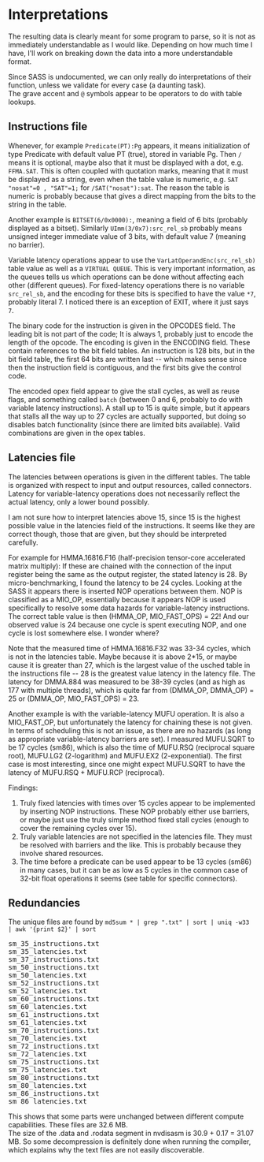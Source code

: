 
# Interpretations
The resulting data is clearly meant for some program to parse, so it is not as immediately understandable as I would like.
Depending on how much time I have, I'll work on breaking down the data into a more understandable format.


Since SASS is undocumented, we can only really do interpretations of their function, unless we validate for every case (a daunting task).<br>
The grave accent and <code>@</code> symbols appear to be operators to do with table lookups.


## Instructions file
Whenever, for example `Predicate(PT):Pg` appears, it means initialization of type Predicate with default value PT (true), stored in variable Pg.
Then `/` means it is optional, maybe also that it must be displayed with a dot, e.g. `FFMA.SAT`. This is often coupled with quotation marks, meaning that it must be displayed as a string, even when the table value is numeric, e.g. `SAT "nosat"=0 , "SAT"=1;` for `/SAT("nosat"):sat`. The reason the table is numeric is probably because that gives a direct mapping from the bits to the string in the table.

Another example is `BITSET(6/0x0000):`, meaning a field of 6 bits (probably displayed as a bitset).
Similarly `UImm(3/0x7):src_rel_sb` probably means unsigned integer immediate value of 3 bits, with default value 7 (meaning no barrier).

Variable latency operations appear to use the `VarLatOperandEnc(src_rel_sb)` table value as well as a `VIRTUAL QUEUE`. This is very important information, as the queues tells us which operations can be done without affecting each other (different queues).
For fixed-latency operations there is no variable `src_rel_sb`, and the encoding for these bits is specified to have the value `*7`, probably literal 7. I noticed there is an exception of EXIT, where it just says `7`.


The binary code for the instruction is given in the OPCODES field. The leading bit is not part of the code; It is always 1, probably just to encode the length of the opcode. The encoding is given in the ENCODING field. These contain references to the bit field tables. An instruction is 128 bits, but in the bit field table, the first 64 bits are written last -- which makes sense since then the instruction field is contiguous, and the first bits give the control code.

The encoded opex field appear to give the stall cycles, as well as reuse flags, and something called `batch` (between 0 and 6, probably to do with variable latency instructions). A stall up to 15 is quite simple, but it appears that stalls all the way up to 27 cycles are actually supported, but doing so disables batch functionality (since there are limited bits available). Valid combinations are given in the opex tables.

## Latencies file
The latencies between operations is given in the different tables. The table is organized with respect to input and output resources, called connectors.
Latency for variable-latency operations does not necessarily reflect the actual latency, only a lower bound possibly.


I am not sure how to interpret latencies above 15, since 15 is the highest possible value in the latencies field of the instructions.
It seems like they are correct though, those that are given, but they should be interpreted carefully. <br>

For example for HMMA.16816.F16 (half-precision tensor-core accelerated matrix multiply): If these are chained with the connection of the input register being the same as the output register, the stated latency is 28. By micro-benchmarking, I found the latency to be 24 cycles. Looking at the SASS it appears there is inserted NOP operations between them. NOP is classified as a MIO_OP, essentially because it appears NOP is used specifically to resolve some data hazards for variable-latency instructions. The correct table value is then (HMMA_OP, MIO_FAST_OPS) = 22! And our observed value is 24 because one cycle is spent executing NOP, and one cycle is lost somewhere else. I wonder where?

Note that the measured time of HMMA.16816.F32 was 33-34 cycles, which is not in the latencies table. Maybe because it is above 2*15, or maybe cause it is greater than 27, which is the largest value of the usched table in the instructions file -- 28 is the greatest value latency in the latency file. The latency for DMMA.884 was measured to be 38-39 cycles (and as high as 177 with multiple threads), which is quite far from (DMMA_OP, DMMA_OP) = 25 or (DMMA_OP, MIO_FAST_OPS) = 23.

Another example is with the variable-latency MUFU operation. It is also a MIO_FAST_OP, but unfortunately the latency for chaining these is not given. In terms of scheduling this is not an issue, as there are no hazards (as long as appropriate variable-latency barriers are set). I measured MUFU.SQRT to be 17 cycles (sm86), which is also the time of MUFU.RSQ (reciprocal square root), MUFU.LG2 (2-logarithm) and MUFU.EX2 (2-exponential). The first case is most interesting, since one might expect MUFU.SQRT to have the latency of MUFU.RSQ + MUFU.RCP (reciprocal).


Findings:
1. Truly fixed latencies with times over 15 cycles appear to be implemented by inserting NOP instructions. These NOP probably either use barriers, or maybe just use the truly simple method fixed stall cycles (enough to cover the remaining cycles over 15).
2. Truly variable latencies are not specified in the latencies file. They must be resolved with barriers and the like. This is probably because they involve shared resources.
3. The time before a predicate can be used appear to be 13 cycles (sm86) in many cases, but it can be as low as 5 cycles in the common case of 32-bit float operations it seems (see table for specific connectors).

## Redundancies
The unique files are found by `md5sum * | grep ".txt" | sort | uniq -w33 | awk '{print $2}' | sort`
<pre>
sm_35_instructions.txt
sm_35_latencies.txt
sm_37_instructions.txt
sm_50_instructions.txt
sm_50_latencies.txt
sm_52_instructions.txt
sm_52_latencies.txt
sm_60_instructions.txt
sm_60_latencies.txt
sm_61_instructions.txt
sm_61_latencies.txt
sm_70_instructions.txt
sm_70_latencies.txt
sm_72_instructions.txt
sm_72_latencies.txt
sm_75_instructions.txt
sm_75_latencies.txt
sm_80_instructions.txt
sm_80_latencies.txt
sm_86_instructions.txt
sm_86_latencies.txt
</pre>
This shows that some parts were unchanged between different compute capabilities. These files are 32.6 MB.<br>
The size of the .data and .rodata segment in nvdisasm is 30.9 + 0.17 = 31.07 MB. So some decompression is definitely done when running the compiler, which explains why the text files are not easily discoverable.
